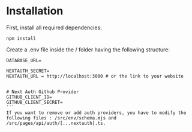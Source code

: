 # Installation

First, install all required dependencies:
```
npm install
````
Create a .env file inside the / folder having the following structure:
````
DATABASE_URL=

NEXTAUTH_SECRET=
NEXTAUTH_URL = http://localhost:3000 # or the link to your website


# Next Auth Github Provider
GITHUB_CLIENT_ID=
GITHUB_CLIENT_SECRET=
```
If you want to remove or add auth providers, you have to modify the following files : /src/env/schema.mjs and /src/pages/api/auth/[...nextauth].ts.
